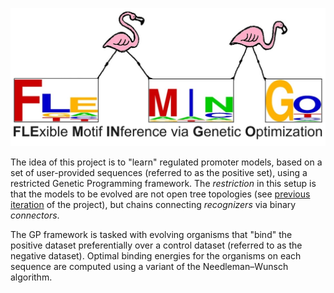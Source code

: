 ![FLEMINGO Logo](https://github.com/ErillLab/FLEMINGO/blob/main/images/FLEMINGO_logo.jpg)

The idea of this project is to "learn" regulated promoter models, based on a set of user-provided sequences (referred to as the positive set), using a restricted Genetic Programming framework. The _restriction_ in this setup is that the models to be evolved are not open tree topologies (see [previous iteration](https://github.com/ErillLab/TF_GA) of the project), but chains connecting _recognizers_ via binary _connectors_.

The GP framework is tasked with evolving organisms that "bind" the positive dataset preferentially over a control dataset (referred to as the negative dataset). Optimal binding energies for the organisms on each sequence are computed using a variant of the Needleman–Wunsch algorithm.

